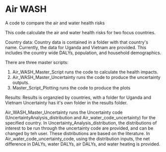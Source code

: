 # Air WASH
 A code to compare the air and water health risks

This code calculate the air and water health risks for two focus countries. 

Country data: Country data is contained in a folder with that country's name. Currently, the data for Uganda and Vietnam are provided. This includes the country wide DALYs, population, and household demographics.

There are three master scripts:

1) Air_WASH_Master_Script runs the code to calculate the health impacts.
2) Air_WASH_Master_Uncertainty runs the code to produce the uncertainty outputs.
3) Master_Script_Plotting runs the code to produce the plots

Results:
Results is organzied by countries, with a folder for Uganda and Vietnam
Uncertainty has it's own folder in the results folder.

Air_WASH_Master_Uncertainty runs the Uncertainty code (UncertaintyAnalysis_distribution and Air_water_code_uncertainty) for the specified country. In Uncertainty_Analysis_distribution, the distributions of interest to be run through the uncertainty code are provided, and can be changed by teh user. These distributions are based on the literature.  In Air_water_code_uncertainty_code, using the distribution inputs, the net difference in DALYs, water DALYs, air DALYs, and water heating is provided. 
